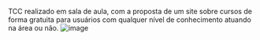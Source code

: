 TCC realizado em sala de aula, com a proposta de um site sobre cursos de forma gratuita para usuários com qualquer nível de conhecimento atuando na área ou não.
![image](https://user-images.githubusercontent.com/99214193/192278112-9842f588-af1a-48e7-b1d9-94e710ca5302.png)



